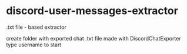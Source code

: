# discord-user-messages-extractor
.txt file - based extractor

create folder with exported chat .txt file made with DiscordChatExporter
type username to start

